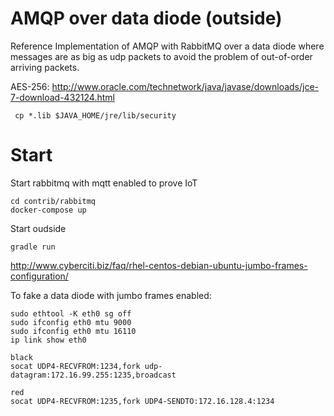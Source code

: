 # AMQP over data diode (outside)

Reference Implementation of AMQP with RabbitMQ over a data diode where messages are as big as udp packets to avoid the problem of out-of-order arriving packets.

AES-256: http://www.oracle.com/technetwork/java/javase/downloads/jce-7-download-432124.html
```
 cp *.lib $JAVA_HOME/jre/lib/security
```

# Start 

Start rabbitmq with mqtt enabled to prove IoT 
```
cd contrib/rabbitmq
docker-compose up
```

Start oudside 
```
gradle run
```


http://www.cyberciti.biz/faq/rhel-centos-debian-ubuntu-jumbo-frames-configuration/


To fake a data diode with jumbo frames enabled:
```
sudo ethtool -K eth0 sg off
sudo ifconfig eth0 mtu 9000
sudo ifconfig eth0 mtu 16110
ip link show eth0

black
socat UDP4-RECVFROM:1234,fork udp-datagram:172.16.99.255:1235,broadcast

red
socat UDP4-RECVFROM:1235,fork UDP4-SENDTO:172.16.128.4:1234
```
